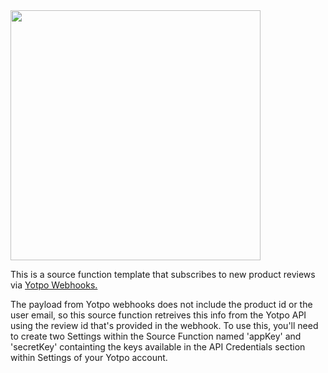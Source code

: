 <img src="https://www.yotpo.com/wp-content/uploads/2018/03/share-cover-photo.png" width="400px"/>

This is a source function template that subscribes to new product reviews via <a href="https://apidocs.yotpo.com/reference#introduction-to-webhooks">Yotpo Webhooks.</a>

The payload from Yotpo webhooks does not include the product id or the user email, so this source function retreives this info from the Yotpo API using the review id that's provided in the webhook. To use this, you'll need to create two Settings within the Source Function named 'appKey' and 'secretKey' containting the keys available in the API Credentials section within Settings of your Yotpo account. 



